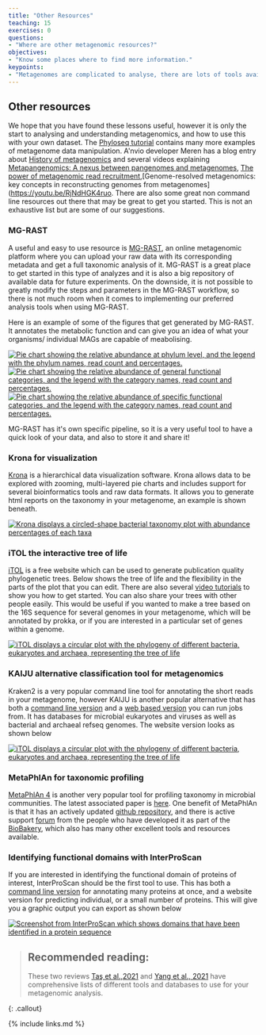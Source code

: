 ```yaml
---
title: "Other Resources"
teaching: 15
exercises: 0
questions:
- "Where are other metagenomic resources?"
objectives:
- "Know some places where to find more information."
keypoints:
- "Metagenomes are complicated to analyse, there are lots of tools available, and the best ones to use change frequently. Do you research and look for what are the most suitable tools to use for your analysis."
---
```


## Other resources
We hope that you have found these lessons useful, however it is only the start to analysing and understanding metagenomics, and how to use this with your own dataset.
The [Phyloseq tutorial](https://joey711.github.io/phyloseq/) contains many more examples of metagenome data manipulation. A'nvio developer Meren has a blog entry about [History of metagenomics](http://merenlab.org/2020/07/27/history-of-metagenomics/) and several videos explaining [Metapangenomics: A nexus between pangenomes and metagenomes](https://youtu.be/C3fHlccFxJw), [The power of metagenomic read recruitment](https://youtu.be/MqD4aN1p1qA),[Genome-resolved metagenomics: key concepts in reconstructing genomes from metagenomes](https://youtu.be/RjNdHGK4ruo. There are also some great non command line resources out there that may be great to get you started. This is not an exhaustive list but are some of our suggestions.

### MG-RAST

A useful and easy to use resource is [MG-RAST](https://www.mg-rast.org/), an online metagenomic platform where you can upload your raw data with its corresponding metadata and get a full taxonomic analysis of it. MG-RAST is a great place to get started in this type of analyzes and it is also a big repository of available data for future experiments. On the downside, it is not possible to greatly modify the steps and parameters in the MG-RAST workflow, so there is not much room when it comes to implementing our preferred analysis tools when using MG-RAST.

Here is an example of some of the figures that get generated by MG-RAST. It annotates the metabolic function and can give you an idea of what your organisms/ individual MAGs are capable of meabolising.

<a href="../fig/03-11-02.png">
  <img src="../fig/03-11-02.png" alt="Pie chart showing the relative abundance at phylum level, and the legend with the phylum names, read count and percentages." />
</a>



<a href="../fig/03-11-04.png">
  <img src="../fig/03-11-04.png" alt="Pie chart showing the relative abundance of general functional categories, and the legend with the category names, read count and percentages." />
</a>

<a href="../fig/03-11-05.png">
  <img src="../fig/03-11-05.png" alt="Pie chart showing the relative abundance of specific functional categories, and the legend with the category names, read count and percentages." />
</a>

MG-RAST has it's own specific pipeline, so it is a very useful tool to have a quick look of your data, and also to store it and share it!

### Krona for visualization

[Krona](https://github.com/marbl/Krona/wiki) is a hierarchical
data visualization software. Krona allows data to be explored with zooming,
multi-layered pie charts and includes support for several bioinformatics
tools and raw data formats. It allows you to generate html reports on the taxonomy in your metagenome, an example is shown beneath.

<a href="{{ page.root }}/fig/03-06-03.png">
  <img src="{{ page.root }}/fig/03-06-03.png" alt="Krona displays a circled-shape bacterial taxonomy plot with abundance percentages of each taxa " />
</a>

### iTOL the interactive tree of life

[iTOL](https://itol.embl.de/) is a free website which can be used to generate publication quality phylogenetic trees. Below shows the tree of life and the flexibility in the parts of the plot that you can edit. There are also several [video tutorials](https://itol.embl.de/video_tutorial.cgi) to show you how to get started. You can also share your trees with other people easily. This would be useful if you wanted to make a tree based on the 16S sequence for several genomes in your metagenome, which will be annotated by prokka, or if you are interested in a particular set of genes within a genome.

<a href="{{ page.root }}/fig/iTOL.png">
  <img src="{{ page.root }}/fig/iTOL.png" alt="iTOL displays a circular plot with the phylogeny of different bacteria, eukaryotes and archaea, representing the tree of life  " />
</a>

### KAIJU alternative classification tool for metagenomics
Kraken2 is a very popular command line tool for annotating the short reads in your metagenome, however KAIJU is another popular alternative that has both a [command line version](https://github.com/bioinformatics-centre/kaiju) and a [web based version](https://kaiju.binf.ku.dk/server) you can run jobs from. It has databases for microbial eukaryotes and viruses as well as bacterial and archaeal refseq genomes. The website version looks as shown below

<a href="{{ page.root }}/fig/KAIJU_website.png">
  <img src="{{ page.root }}/fig/KAIJU_website.png" alt="iTOL displays a circular plot with the phylogeny of different bacteria, eukaryotes and archaea, representing the tree of life  " />
</a>

### MetaPhlAn for taxonomic profiling

[MetaPhlAn 4](http://segatalab.cibio.unitn.it/tools/metaphlan/index.html) is another very popular tool for profiling taxonomy in microbial communities. The latest associated paper is [here](https://www.biorxiv.org/content/10.1101/2022.08.22.504593v1). One benefit of MetaPhlAn is that it has an actively updated [github repository](https://github.com/biobakery/MetaPhlAn/), and there is active support [forum](https://forum.biobakery.org/c/microbial-community-profiling/metaphlan/7) from the people who have developed it as part of the [BioBakery](https://huttenhower.sph.harvard.edu/tools/), which also has many other excellent tools and resources available.

### Identifying functional domains with InterProScan

If you are interested in identifying the functional domain of proteins of interest, InterProScan should be the first tool to use. This has both a [command line version](https://interproscan-docs.readthedocs.io/en/latest/HowToRun.html) for annotating many proteins at once, and a website version for predicting individual, or a small number of proteins. This will give you a graphic output you can export as shown below

<a href="{{ page.root }}/fig/interproscan.png">
  <img src="{{ page.root }}/fig/interproscan.png" alt="Screenshot from InterProScan which shows domains that have been identified in a protein sequence " />
</a>


> ## Recommended reading:
> These two reviews [Taş et al.,2021](https://www.sciencedirect.com/science/article/pii/S0958166921000240)  and [Yang et al., 2021](https://www.sciencedirect.com/science/article/pii/S2001037021004931#s0055) have comprehensive lists of different tools and databases to use for your metagenomic analysis.

{: .callout}

{% include links.md %}
